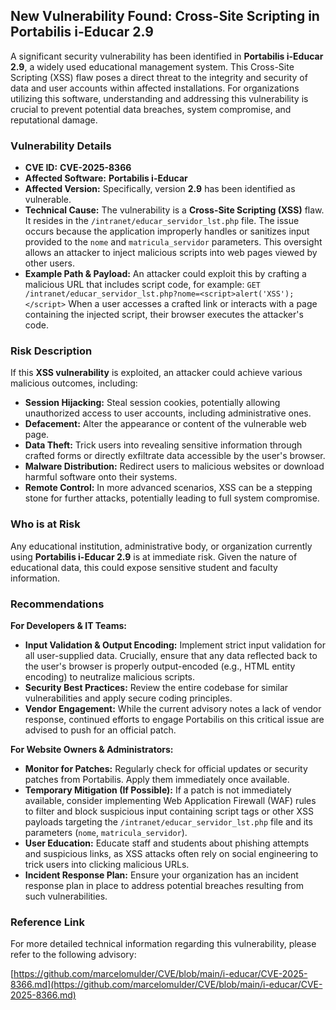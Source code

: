## New Vulnerability Found: Cross-Site Scripting in Portabilis i-Educar 2.9

A significant security vulnerability has been identified in **Portabilis i-Educar 2.9**, a widely used educational management system. This Cross-Site Scripting (XSS) flaw poses a direct threat to the integrity and security of data and user accounts within affected installations. For organizations utilizing this software, understanding and addressing this vulnerability is crucial to prevent potential data breaches, system compromise, and reputational damage.

### Vulnerability Details

*   **CVE ID:** **CVE-2025-8366**
*   **Affected Software:** **Portabilis i-Educar**
*   **Affected Version:** Specifically, version **2.9** has been identified as vulnerable.
*   **Technical Cause:** The vulnerability is a **Cross-Site Scripting (XSS)** flaw. It resides in the `/intranet/educar_servidor_lst.php` file. The issue occurs because the application improperly handles or sanitizes input provided to the `nome` and `matricula_servidor` parameters. This oversight allows an attacker to inject malicious scripts into web pages viewed by other users.
*   **Example Path & Payload:**
    An attacker could exploit this by crafting a malicious URL that includes script code, for example:
    `GET /intranet/educar_servidor_lst.php?nome=<script>alert('XSS');</script>`
    When a user accesses a crafted link or interacts with a page containing the injected script, their browser executes the attacker's code.

### Risk Description

If this **XSS vulnerability** is exploited, an attacker could achieve various malicious outcomes, including:

*   **Session Hijacking:** Steal session cookies, potentially allowing unauthorized access to user accounts, including administrative ones.
*   **Defacement:** Alter the appearance or content of the vulnerable web page.
*   **Data Theft:** Trick users into revealing sensitive information through crafted forms or directly exfiltrate data accessible by the user's browser.
*   **Malware Distribution:** Redirect users to malicious websites or download harmful software onto their systems.
*   **Remote Control:** In more advanced scenarios, XSS can be a stepping stone for further attacks, potentially leading to full system compromise.

### Who is at Risk

Any educational institution, administrative body, or organization currently using **Portabilis i-Educar 2.9** is at immediate risk. Given the nature of educational data, this could expose sensitive student and faculty information.

### Recommendations

**For Developers & IT Teams:**

*   **Input Validation & Output Encoding:** Implement strict input validation for all user-supplied data. Crucially, ensure that any data reflected back to the user's browser is properly output-encoded (e.g., HTML entity encoding) to neutralize malicious scripts.
*   **Security Best Practices:** Review the entire codebase for similar vulnerabilities and apply secure coding principles.
*   **Vendor Engagement:** While the current advisory notes a lack of vendor response, continued efforts to engage Portabilis on this critical issue are advised to push for an official patch.

**For Website Owners & Administrators:**

*   **Monitor for Patches:** Regularly check for official updates or security patches from Portabilis. Apply them immediately once available.
*   **Temporary Mitigation (If Possible):** If a patch is not immediately available, consider implementing Web Application Firewall (WAF) rules to filter and block suspicious input containing script tags or other XSS payloads targeting the `/intranet/educar_servidor_lst.php` file and its parameters (`nome`, `matricula_servidor`).
*   **User Education:** Educate staff and students about phishing attempts and suspicious links, as XSS attacks often rely on social engineering to trick users into clicking malicious URLs.
*   **Incident Response Plan:** Ensure your organization has an incident response plan in place to address potential breaches resulting from such vulnerabilities.

### Reference Link

For more detailed technical information regarding this vulnerability, please refer to the following advisory:

[https://github.com/marcelomulder/CVE/blob/main/i-educar/CVE-2025-8366.md](https://github.com/marcelomulder/CVE/blob/main/i-educar/CVE-2025-8366.md)
